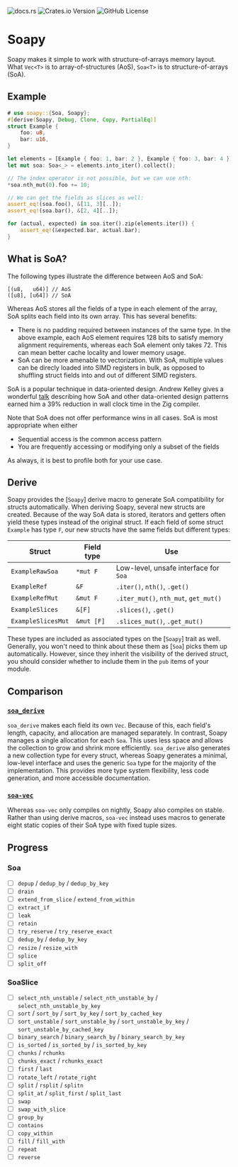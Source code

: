 ![docs.rs](https://img.shields.io/docsrs/soapy?link=https%3A%2F%2Fdocs.rs%2Fsoapy%2Flatest%2Fsoapy%2F)
![Crates.io Version](https://img.shields.io/crates/v/soapy?link=https%3A%2F%2Fcrates.io%2Fcrates%2Fsoapy)
![GitHub License](https://img.shields.io/github/license/tim-harding/soapy?link=https%3A%2F%2Fgithub.com%2Ftim-harding%2Fsoapy%2Fblob%2Fmain%2FLICENSE)

# Soapy

Soapy makes it simple to work with structure-of-arrays memory layout. What `Vec<T>`
is to array-of-structures (AoS), `Soa<T>` is to structure-of-arrays (SoA).

## Example

```rust
# use soapy::{Soa, Soapy};
#[derive(Soapy, Debug, Clone, Copy, PartialEq)]
struct Example {
    foo: u8,
    bar: u16,
}

let elements = [Example { foo: 1, bar: 2 }, Example { foo: 3, bar: 4 }];
let mut soa: Soa<_> = elements.into_iter().collect();

// The index operator is not possible, but we can use nth:
*soa.nth_mut(0).foo += 10;

// We can get the fields as slices as well:
assert_eq!(soa.foo(), &[11, 3][..]);
assert_eq!(soa.bar(), &[2, 4][..]);

for (actual, expected) in soa.iter().zip(elements.iter()) {
    assert_eq!(&expected.bar, actual.bar);
}
```

## What is SoA?

The following types illustrate the difference between AoS and SoA:
```text
[(u8,   u64)] // AoS
([u8], [u64]) // SoA
```

Whereas AoS stores all the fields of a type in each element of the array,
SoA splits each field into its own array. This has several benefits:

- There is no padding required between instances of the same type. In the
above example, each AoS element requires 128 bits to satisfy memory
alignment requirements, whereas each SoA element only takes 72. This can
mean better cache locality and lower memory usage.
- SoA can be more amenable to vectorization. With SoA, multiple values can
be direcly loaded into SIMD registers in bulk, as opposed to shuffling
struct fields into and out of different SIMD registers.

SoA is a popular technique in data-oriented design. Andrew Kelley gives a
wonderful [talk](https://vimeo.com/649009599) describing how SoA and other
data-oriented design patterns earned him a 39% reduction in wall clock time
in the Zig compiler.

Note that SoA does not offer performance wins in all cases. SoA is most
appropriate when either
- Sequential access is the common access pattern
- You are frequently accessing or modifying only a subset of the fields

As always, it is best to profile both for your use case.

## Derive

Soapy provides the [`Soapy`] derive macro to generate SoA compatibility for
structs automatically. When deriving Soapy, several new structs are
created. Because of the way SoA data is stored, iterators and getters often
yield these types instead of the original struct. If each field of some
struct `Example` has type `F`, our new structs have the same fields but
different types:

| Struct             | Field type | Use                                   |
|--------------------|------------|---------------------------------------|
| `ExampleRawSoa`    | `*mut F`   | Low-level, unsafe interface for `Soa` |
| `ExampleRef`       | `&F`       | `.iter()`, `nth()`, `.get()`          |
| `ExampleRefMut`    | `&mut F`   | `.iter_mut()`, `nth_mut`, `get_mut()` |
| `ExampleSlices`    | `&[F]`     | `.slices()`, `.get()`                 |
| `ExampleSlicesMut` | `&mut [F]` | `.slices_mut()`, `.get_mut()`         |

These types are included as associated types on the [`Soapy`] trait as well.
Generally, you won't need to think about these them as [`Soa`] picks them up
automatically. However, since they inherit the visibility of the derived
struct, you should consider whether to include them in the `pub` items of
your module.

## Comparison

### [`soa_derive`](https://docs.rs/soa_derive/latest/soa_derive/)

`soa_derive` makes each field its own `Vec`. Because of this, each field's
length, capacity, and allocation are managed separately. In contrast, Soapy
manages a single allocation for each `Soa`. This uses less space and allows
the collection to grow and shrink more efficiently. `soa_derive` also
generates a new collection type for every struct, whereas Soapy generates a
minimal, low-level interface and uses the generic `Soa` type for the
majority of the implementation. This provides more type system flexibility,
less code generation, and more accessible documentation.

### [`soa-vec`](https://docs.rs/soa-vec/latest/soa_vec/)

Whereas `soa-vec` only compiles on nightly, Soapy also compiles on stable.
Rather than using derive macros, `soa-vec` instead uses macros to generate
eight static copies of their SoA type with fixed tuple sizes.

## Progress

### Soa

- [ ] `depup` / `dedup_by` / `dedup_by_key`
- [ ] `drain`
- [ ] `extend_from_slice` / `extend_from_within`
- [ ] `extract_if`
- [ ] `leak`
- [ ] `retain`
- [ ] `try_reserve` / `try_reserve_exact`
- [ ] `dedup_by` / `dedup_by_key`
- [ ] `resize` / `resize_with`
- [ ] `splice`
- [ ] `split_off`

### SoaSlice
- [ ] `select_nth_unstable` / `select_nth_unstable_by` / `select_nth_unstable_by_key`
- [ ] `sort` / `sort_by` / `sort_by_key` / `sort_by_cached_key`
- [ ] `sort_unstable` / `sort_unstable_by` / `sort_unstable_by_key` / `sort_unstable_by_cached_key`
- [ ] `binary_search` / `binary_search_by` / `binary_search_by_key`
- [ ] `is_sorted` / `is_sorted_by` / `is_sorted_by_key`
- [ ] `chunks` / `rchunks`
- [ ] `chunks_exact` / `rchunks_exact`
- [ ] `first` / `last`
- [ ] `rotate_left` / `rotate_right`
- [ ] `split` / `rsplit` / `splitn`
- [ ] `split_at` / `split_first` / `split_last`
- [ ] `swap`
- [ ] `swap_with_slice`
- [ ] `group_by`
- [ ] `contains`
- [ ] `copy_within`
- [ ] `fill` / `fill_with`
- [ ] `repeat`
- [ ] `reverse`

